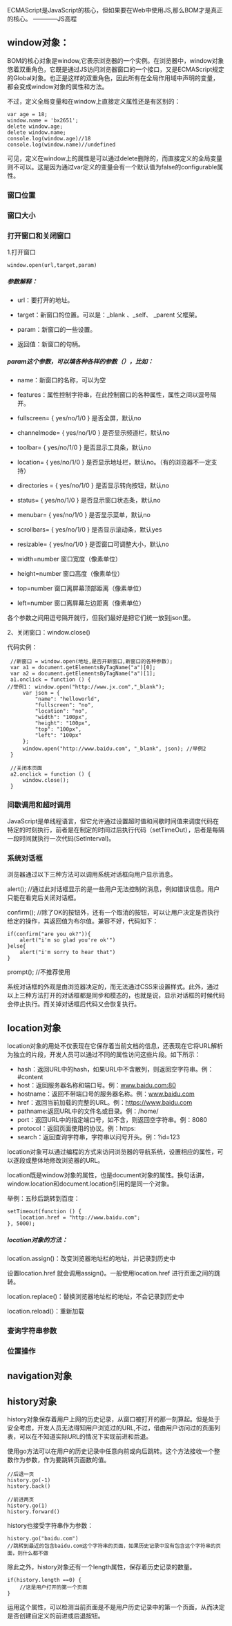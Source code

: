ECMAScript是JavaScript的核心，但如果要在Web中使用JS,那么BOM才是真正的核心。 ————JS高程

## window对象：

BOM的核心对象是window,它表示浏览器的一个实例。在浏览器中，window对象悠着双重角色，它既是通过JS访问浏览器窗口的一个接口，又是ECMAScript规定的Global对象。也正是这样的双重角色，因此所有在全局作用域中声明的变量，都会变成window对象的属性和方法。

不过，定义全局变量和在window上直接定义属性还是有区别的：

```
var age = 18;
window.name = 'bx2651';
delete window.age;
delete window.name;
console.log(window.age)//18
console.log(window.name)//undefined

```

可见，定义在window上的属性是可以通过delete删除的，而直接定义的全局变量则不可以。这是因为通过var定义的变量会有一个默认值为false的configurable属性。

### 窗口位置
### 窗口大小
### 打开窗口和关闭窗口
1.打开窗口

```
window.open(url,target,param)

```
##### 参数解释：

* url：要打开的地址。

* target：新窗口的位置。可以是：_blank 、_self、 _parent 父框架。

* param：新窗口的一些设置。

* 返回值：新窗口的句柄。

##### param这个参数，可以填各种各样的参数（），比如：

* name：新窗口的名称，可以为空

* features：属性控制字符串，在此控制窗口的各种属性，属性之间以逗号隔开。

* fullscreen= { yes/no/1/0 } 是否全屏，默认no

* channelmode= { yes/no/1/0 } 是否显示频道栏，默认no

* toolbar= { yes/no/1/0 } 是否显示工具条，默认no

* location= { yes/no/1/0 } 是否显示地址栏，默认no。（有的浏览器不一定支持）

* directories = { yes/no/1/0 } 是否显示转向按钮，默认no

* status= { yes/no/1/0 } 是否显示窗口状态条，默认no

* menubar= { yes/no/1/0 } 是否显示菜单，默认no

* scrollbars= { yes/no/1/0 } 是否显示滚动条，默认yes

* resizable= { yes/no/1/0 } 是否窗口可调整大小，默认no

* width=number 窗口宽度（像素单位）

* height=number 窗口高度（像素单位）

* top=number 窗口离屏幕顶部距离（像素单位）

* left=number 窗口离屏幕左边距离（像素单位）

各个参数之间用逗号隔开就行，但我们最好是把它们统一放到json里。

2、关闭窗口：window.close()

代码实例：

```
 //新窗口 = window.open(地址,是否开新窗口,新窗口的各种参数);
 var a1 = document.getElementsByTagName("a")[0];
 var a2 = document.getElementsByTagName("a")[1];
 a1.onclick = function () {
//举例1： window.open("http://www.jx.com","_blank");
     var json = {
         "name": "helloworld",
         "fullscreen": "no",
         "location": "no",
         "width": "100px",
         "height": "100px",
         "top": "100px",
         "left": "100px"
     };
     window.open("http://www.baidu.com", "_blank", json); //举例2
 }

 //关闭本页面
 a2.onclick = function () {
     window.close();
 }
```

### 间歇调用和超时调用

JavaScript是单线程语言，但它允许通过设置超时值和间歇时间值来调度代码在特定的时刻执行，前者是在制定的时间过后执行代码（setTimeOut），后者是每隔一段时间就执行一次代码(SetInterval)。

### 系统对话框
浏览器通过以下三种方法可以调用系统对话框向用户显示消息。

alert();	//通过此对话框显示的是一些用户无法控制的消息，例如错误信息。用户只能在看完后关闭对话框。

confirm();  //除了OK的按钮外，还有一个取消的按钮，可以让用户决定是否执行给定的操作，其返回值为布尔值。兼容不好，代码如下：

```
if(confirm("are you ok?")){
    alert("i'm so glad you're ok'")
}else{
    alert("i'm sorry to hear that")
}
```

prompt();	//不推荐使用

系统对话框的外观是由浏览器决定的，而无法通过CSS来设置样式。此外，通过以上三种方法打开的对话框都是同步和模态的，也就是说，显示对话框的时候代码会停止执行。而关掉对话框后代码又会恢复执行。

## location对象
location对象的用处不仅表现在它保存着当前文档的信息，还表现在它将URL解析为独立的片段，开发人员可以通过不同的属性访问这些片段。如下所示：

* hash：返回URL中的hash，如果URL中不含散列，则返回空字符串。例：#content
* host：返回服务器名称和端口号。例：www.baidu.com:80
* hostname：返回不带端口号的服务器名称。例：www.baidu.com
* href：返回当前加载的完整的URL。例：https://www.baidu.com
* pathname:返回URL中的文件名或目录。例：/home/
* port：返回URL中的指定端口号，如不含，则返回空字符串。例：8080
* protocol：返回页面使用的协议。例：https:
* search：返回查询字符串，字符串以问号开头。例：?id=123

location对象可以通过编程的方式来访问浏览器的导航系统，设置相应的属性，可以逐段或整体地修改浏览器的URL。

location既是window对象的属性，也是document对象的属性。换句话讲，window.location和document.location引用的是同一个对象。

举例：五秒后跳转到百度：

```
setTimeout(function () {
    location.href = "http://www.baidu.com";
}, 5000);
```

##### location对象的方法：

location.assign()：改变浏览器地址栏的地址，并记录到历史中

设置location.href 就会调用assign()。一般使用location.href 进行页面之间的跳转。

location.replace()：替换浏览器地址栏的地址，不会记录到历史中

location.reload()：重新加载
### 查询字符串参数
### 位置操作


## navigation对象

## history对象

history对象保存着用户上网的历史记录，从窗口被打开的那一刻算起。但是处于安全考虑，开发人员无法得知用户浏览过的URL,不过，借由用户访问过的页面列表，可以在不知道实际URL的情况下实现前进和后退。

使用go方法可以在用户的历史记录中任意向前或向后跳转。这个方法接收一个整数作为参数，作为要跳转页面数的值。

```
//后退一页
history.go(-1)
history.back()

//前进两页
history.go(1)
history.forward()
```

history也接受字符串作为参数：

```
history.go("baidu.com")
//跳转到最近的包含baidu.com这个字符串的页面，如果历史记录中没有包含这个字符串的页面，则什么都不做

```

除此之外，history对象还有一个length属性，保存着历史记录的数量。

```
if(history.length ==0) {
    //这是用户打开的第一个页面
}
```

运用这个属性，可以检测当前页面是不是用户历史记录中的第一个页面，从而决定是否创建自定义的前进或后退按钮。